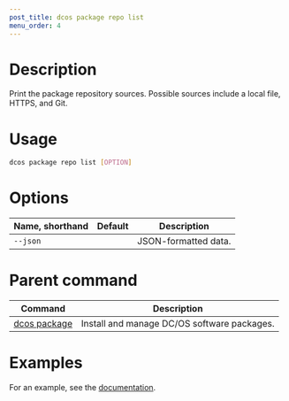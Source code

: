 ```yaml
---
post_title: dcos package repo list
menu_order: 4
---
```


# Description
Print the package repository sources. Possible sources include a local file, HTTPS, and Git.

# Usage

```bash
dcos package repo list [OPTION]
```

# Options

| Name, shorthand | Default | Description |
|---------|-------------|-------------|
| `--json`   |             |  JSON-formatted data. |
        
# Parent command

| Command | Description |
|---------|-------------|
| [dcos package](/docs/1.9/cli/command-reference/dcos-package/)   | Install and manage DC/OS software packages. |

# Examples

For an example, see the [documentation](/docs/1.9/administering-clusters/repo/).